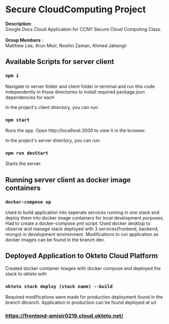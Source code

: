 # Secure CloudComputing Project
<b>Description</b>: <br> Google Docs Cloud Application for CCNY Secure Cloud Computing Class.<br />
<br>
<b>Group Members</b> : <br> Matthew Lee, Arun Misir, Noshin Zaman, Ahmed Jahangir

## Available Scripts for server client

### `npm i`
Navigate to server folder and client folder in terminal and run this code independently in those directories to install required package.json dependencies for each

In the project's client directory, you can run:

### `npm start`
Runs the app.
Open http://localhost:3000 to view it in the browser.

In the project's server directory, you can run:

### `npm run devStart`
Starts the server.

## Running server client as docker image containers

### `docker-compose up`
Used to build application into seperate services running in one stack and deploy them into docker image containers for local development purposes. Had to create a docker-compose.yml script. Used docker desktop to observe and manage stack deployed with 3 services(frontend, backend, mongo) in development environment. Modifications to run application as docker images can be found in the branch dev.


## Deployed Application to Okteto Cloud Platform
Created docker container images with docker compose and deployed the stack to okteto with 
### `okteto stack deploy (stack name) --build`
Required modifications were made for production deployment found in the branch dbranch. Application in production can be found deployed at url
### https://frontend-amisir0219.cloud.okteto.net/

